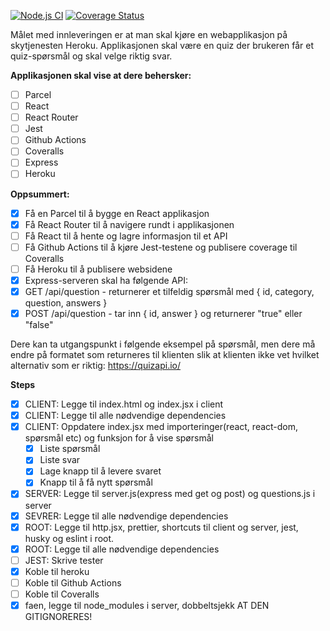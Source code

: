 [![Node.js CI](https://github.com/kristiania-pg6301-2022/pg6301-innlevering-kakemos/actions/workflows/node.js.yml/badge.svg)](https://github.com/kristiania-pg6301-2022/pg6301-innlevering-kakemos/actions/workflows/node.js.yml) [![Coverage Status](https://coveralls.io/repos/github/kristiania-pg6301-2022/pg6301-innlevering-kakemos/badge.svg?branch=main)](https://coveralls.io/github/kristiania-pg6301-2022/pg6301-innlevering-kakemos?branch=main)

Målet med innleveringen er at man skal kjøre en webapplikasjon på skytjenesten Heroku. Applikasjonen skal være en quiz der brukeren får et quiz-spørsmål og skal velge riktig svar.

**Applikasjonen skal vise at dere behersker:**
- [ ] Parcel
- [ ] React
- [ ] React Router
- [ ] Jest
- [ ] Github Actions
- [ ] Coveralls
- [ ] Express
- [ ] Heroku

**Oppsummert:**
- [x] Få en Parcel til å bygge en React applikasjon
- [x] Få React Router til å navigere rundt i applikasjonen
- [ ] Få React til å hente og lagre informasjon til et API
- [ ] Få Github Actions til å kjøre Jest-testene og publisere coverage til Coveralls
- [ ] Få Heroku til å publisere websidene
- [x] Express-serveren skal ha følgende API:
- [x] GET /api/question - returnerer et tilfeldig spørsmål med { id, category, question, answers }
- [x] POST /api/question - tar inn { id, answer } og returnerer "true" eller "false"

Dere kan ta utgangspunkt i følgende eksempel på spørsmål, men dere må endre på formatet som returneres til klienten slik at klienten ikke vet hvilket alternativ som er riktig: https://quizapi.io/

**Steps**
- [x] CLIENT: Legge til index.html og index.jsx i client
- [x] CLIENT: Legge til alle nødvendige dependencies
- [x] CLIENT: Oppdatere index.jsx med importeringer(react, react-dom, spørsmål etc) og funksjon for å vise spørsmål
  - [x] Liste spørsmål
  - [x] Liste svar
  - [x] Lage knapp til å levere svaret
  - [x] Knapp til å få nytt spørsmål
- [x] SERVER: Legge til server.js(express med get og post) og questions.js i server
- [x] SEVRER: Legge til alle nødvendige dependencies
- [x] ROOT: Legge til http.jsx, prettier, shortcuts til client og server, jest, husky og eslint i root.
- [x] ROOT: Legge til alle nødvendige dependencies
- [ ] JEST: Skrive tester
- [x] Koble til heroku
- [ ] Koble til Github Actions
- [ ] Koble til Coveralls
- [x] faen, legge til node_modules i server, dobbeltsjekk AT DEN GITIGNORERES!